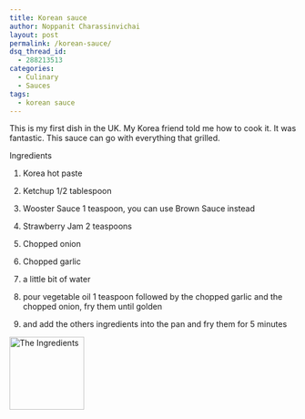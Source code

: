 ```yaml
---
title: Korean sauce
author: Noppanit Charassinvichai
layout: post
permalink: /korean-sauce/
dsq_thread_id:
  - 288213513
categories:
  - Culinary
  - Sauces
tags:
  - korean sauce
---
```

This is my first dish in the UK. My Korea friend told me how to cook it. It was fantastic. This sauce can go with everything that grilled.

Ingredients  
1. Korea hot paste  
2. Ketchup 1/2 tablespoon  
3. Wooster Sauce 1 teaspoon, you can use Brown Sauce instead  
4. Strawberry Jam 2 teaspoons  
5. Chopped onion  
6. Chopped garlic  
7. a little bit of water

1. pour vegetable oil 1 teaspoon followed by the chopped garlic and the chopped onion, fry them until golden  
2. and add the others ingredients into the pan and fry them for 5 minutes

[<img src="http://www.noppanit.com/cooking/wp-content/uploads/2007/12/img_0979-1.thumbnail.jpg" alt="The Ingredients" height="128" width="131" />][1]

 [1]: http://www.noppanit.com/cooking/wp-content/uploads/2007/12/img_0979-1.jpg "Direct link to file"